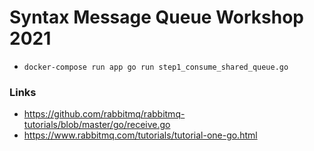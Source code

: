 # Syntax Message Queue Workshop 2021


- `docker-compose run app go run step1_consume_shared_queue.go`

### Links
- https://github.com/rabbitmq/rabbitmq-tutorials/blob/master/go/receive.go
- https://www.rabbitmq.com/tutorials/tutorial-one-go.html